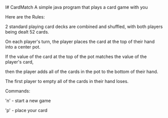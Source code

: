 l# CardMatch
A simple java program that plays a card game with you

Here are the Rules:

2 standard playing card decks are combined and shuffled, with both players being dealt 52 cards.

On each player's turn, the player places the card at the top of their hand into a center pot.

If the value of the card at the top of the pot matches the value of the player's card,

then the player adds all of the cards in the pot to the bottom of their hand.

The first player to empty all of the cards in their hand loses.

Commands:

'n' - start a new game

'p' - place your card

